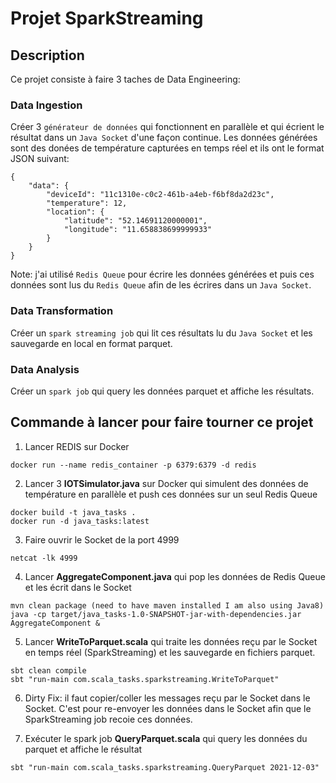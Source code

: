 # Projet SparkStreaming

## Description
Ce projet consiste à faire 3 taches de Data Engineering:

### Data Ingestion
Créer 3 `générateur de données` qui fonctionnent en parallèle et qui écrient le résultat dans un `Java Socket` d'une façon continue. Les données générées sont des donées de température capturées en temps réel et ils ont le format JSON suivant:
```
{
	"data": {
		"deviceId": "11c1310e-c0c2-461b-a4eb-f6bf8da2d23c",
		"temperature": 12,
		"location": {
			"latitude": "52.14691120000001",
			"longitude": "11.658838699999933"
		}
	}
}
```
Note: j'ai utilisé `Redis Queue` pour écrire les données générées et puis ces données sont lus du `Redis Queue` afin de les écrires dans un `Java Socket`.

### Data Transformation
Créer un `spark streaming job` qui lit ces résultats lu du `Java Socket` et les sauvegarde en local en format parquet.

### Data Analysis
Créer un `spark job` qui query les données parquet et affiche les résultats.

## Commande à lancer pour faire tourner ce projet

1. Lancer REDIS sur Docker
```
docker run --name redis_container -p 6379:6379 -d redis
```

2. Lancer 3 **IOTSimulator.java** sur Docker qui simulent des données de température en parallèle et push ces données sur un seul Redis Queue
```
docker build -t java_tasks .
docker run -d java_tasks:latest
```

3. Faire ouvrir le Socket de la port 4999
```
netcat -lk 4999
```

4. Lancer **AggregateComponent.java** qui pop les données de Redis Queue et les écrit dans le Socket
```
mvn clean package (need to have maven installed I am also using Java8)
java -cp target/java_tasks-1.0-SNAPSHOT-jar-with-dependencies.jar AggregateComponent &
```

5. Lancer **WriteToParquet.scala** qui traite les données reçu par le Socket en temps réel (SparkStreaming) et les sauvegarde en fichiers parquet.
```
sbt clean compile
sbt "run-main com.scala_tasks.sparkstreaming.WriteToParquet"
```

6. Dirty Fix: il faut copier/coller les messages reçu par le Socket dans le Socket. C'est pour re-envoyer les données dans le Socket afin que le SparkStreaming job recoie ces données.

7. Exécuter le spark job **QueryParquet.scala** qui query les données du parquet et affiche le résultat
```
sbt "run-main com.scala_tasks.sparkstreaming.QueryParquet 2021-12-03"
```
